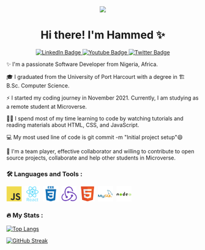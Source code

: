<div id="header" align="center">
  <img src="https://media.giphy.com/media/WTjXuYA2y4o3UZly3W/giphy.gif" width="150"/>
  <h1> Hi there! I'm Hammed ✨</h1>
</div> 

<div id="badges" align="center">
  <a href="https://www.linkedin.com/in/hammed-adisa-mct-ccsp-ctp-b4378372/">
  <img src="https://img.shields.io/badge/LinkedIn-blue?style=for-the-badge&logo=linkedin&logoColor=white" alt="LinkedIn Badge"/>
  </a>
  <a href="https://www.youtube.com/channel/UCcJSJbTUVCxw3JFXhFbxhjA/featured">
  <img src="https://img.shields.io/badge/YouTube-red?style=for-the-badge&logo=youtube&logoColor=white" alt="Youtube Badge"/>
  </a>
  <a href ="https://twitter.com/Ayinla2011">
  <img src="https://img.shields.io/badge/Twitter-blue?style=for-the-badge&logo=twitter&logoColor=white" alt="Twitter Badge"/>
  </a>  
 <!-- <img src="https://komarev.com/ghpvc/?username=aburayhaan&style=flat-square&color=blue" alt=""/> -->
</div> 

✨ I'm a passionate Software Developer from Nigeria, Africa.

🎓 I graduated from the University of Port Harcourt with a degree in 🏗 B.Sc. Computer Science.

⚡ I started my coding journey in November 2021. Currently, I am studying as a remote student
at Microverse.

👨‍💻 I spend most of my time learning to code by watching tutorials and reading materials about HTML, CSS,
and JavaScript. 

💻 My most used line of code is git commit -m "Initial project setup"😄

👯 I'm a team player, effective collaborator and willing to contribute to open source projects, 
collaborate and help other students in Microverse.

### :hammer_and_wrench: Languages and Tools :

<div>
  <img src="https://github.com/devicons/devicon/blob/master/icons/javascript/javascript-original.svg" title="JavaScript" alt="JavaScript" width="40" height="40"/>&nbsp;
  <img src="https://github.com/devicons/devicon/blob/master/icons/react/react-original-wordmark.svg" title="React" alt="React" width="40" height="40"/>&nbsp;
  <img src="https://github.com/devicons/devicon/blob/master/icons/css3/css3-plain-wordmark.svg"  title="CSS3" alt="CSS" width="40" height="40"/>&nbsp;
  <img src="https://github.com/devicons/devicon/blob/master/icons/redux/redux-original.svg" title="Redux" alt="Redux " width="40" height="40"/>&nbsp;
  <img src="https://github.com/devicons/devicon/blob/master/icons/html5/html5-original.svg" title="HTML5" alt="HTML" width="40" height="40"/>&nbsp;  
  <!-- <img src="https://github.com/devicons/devicon/blob/master/icons/flutter/flutter-original.svg" title="Flutter" alt="Flutter" width="40" height="40"/>&nbsp;-->
  <img src="https://github.com/devicons/devicon/blob/master/icons/mysql/mysql-original-wordmark.svg" title="MySQL"  alt="MySQL" width="40" height="40"/>&nbsp; 
  <img src="https://github.com/devicons/devicon/blob/master/icons/nodejs/nodejs-original-wordmark.svg" title="NodeJS" alt="NodeJS" width="40" height="40"/>&nbsp;
</div>

### :fire: My Stats :

[![Top Langs](https://github-readme-stats.vercel.app/api/top-langs/?username=aburayhaan&layout=compact&theme=vision-friendly-dark)](https://github.com/anuraghazra/github-readme-stats)

[![GitHub Streak](http://github-readme-streak-stats.herokuapp.com?user=aburayhaan&theme=dark&background=000000)](https://git.io/streak-stats)


<!--
**AbuRayhaan/AbuRayhaan** is a ✨ _special_ ✨ repository because its `README.md` (this file) appears on your GitHub profile.

Here are some ideas to get you started:

- 🔭 I’m currently working on ...
- 🌱 I’m currently learning ...
- 👯 I’m looking to collaborate on ...
- 🤔 I’m looking for help with ...
- 💬 Ask me about ...
- 📫 How to reach me: ...
- 😄 Pronouns: ...
- ⚡ Fun fact: ...
-->
